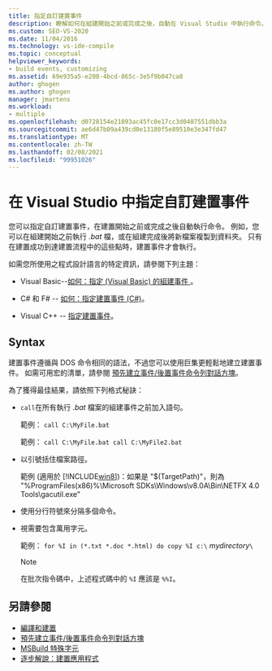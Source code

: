 ```yaml
---
title: 指定自訂建置事件
description: 瞭解如何在組建開始之前或完成之後，自動在 Visual Studio 中執行命令。
ms.custom: SEO-VS-2020
ms.date: 11/04/2016
ms.technology: vs-ide-compile
ms.topic: conceptual
helpviewer_keywords:
- build events, customizing
ms.assetid: 69e935a5-e208-4bcd-865c-3e5f9b047ca8
author: ghogen
ms.author: ghogen
manager: jmartens
ms.workload:
- multiple
ms.openlocfilehash: d0728154e21893ac45fc0e17cc3d0407551dbb3a
ms.sourcegitcommit: ae6d47b09a439cd0e13180f5e89510e3e347fd47
ms.translationtype: MT
ms.contentlocale: zh-TW
ms.lasthandoff: 02/08/2021
ms.locfileid: "99951026"
---
```

# <a name="specify-custom-build-events-in-visual-studio"></a>在 Visual Studio 中指定自訂建置事件

您可以指定自訂建置事件，在建置開始之前或完成之後自動執行命令。 例如，您可以在組建開始之前執行 *.bat* 檔，或在組建完成後將新檔案複製到資料夾。 只有在建置成功到達建置流程中的這些點時，建置事件才會執行。

如需您所使用之程式設計語言的特定資訊，請參閱下列主題：

- Visual Basic--[如何：指定 (Visual Basic) 的組建事件 ](../ide/how-to-specify-build-events-visual-basic.md)。

- C# 和 F# -- [如何：指定建置事件 (C#)](../ide/how-to-specify-build-events-csharp.md)。

- Visual C++ -- [指定建置事件](/cpp/build/specifying-build-events)。

## <a name="syntax"></a>Syntax

建置事件遵循與 DOS 命令相同的語法，不過您可以使用巨集更輕鬆地建立建置事件。 如需可用宏的清單，請參閱 [預先建立事件/後置事件命令列對話方塊](../ide/reference/pre-build-event-post-build-event-command-line-dialog-box.md)。

為了獲得最佳結果，請依照下列格式秘訣：

- `call`在所有執行 *.bat* 檔案的組建事件之前加入語句。

   範例： `call C:\MyFile.bat`

   範例： `call C:\MyFile.bat call C:\MyFile2.bat`

- 以引號括住檔案路徑。

   範例 (適用於 [!INCLUDE[win8](../debugger/includes/win8_md.md)])：如果是 "$(TargetPath)"，則為 "%ProgramFiles(x86)%\Microsoft SDKs\Windows\v8.0A\Bin\NETFX 4.0 Tools\gacutil.exe"

- 使用分行符號來分隔多個命令。

- 視需要包含萬用字元。

   範例： `for %I in (*.txt *.doc *.html) do copy %I c:\` *mydirectory*`\`

  > [!NOTE]
  > 在批次指令碼中，上述程式碼中的 `%I` 應該是 `%%I`。

## <a name="see-also"></a>另請參閱

- [編譯和建置](../ide/compiling-and-building-in-visual-studio.md)
- [預先建立事件/後置事件命令列對話方塊](../ide/reference/pre-build-event-post-build-event-command-line-dialog-box.md)
- [MSBuild 特殊字元](../msbuild/msbuild-special-characters.md)
- [逐步解說：建置應用程式](../ide/walkthrough-building-an-application.md)
